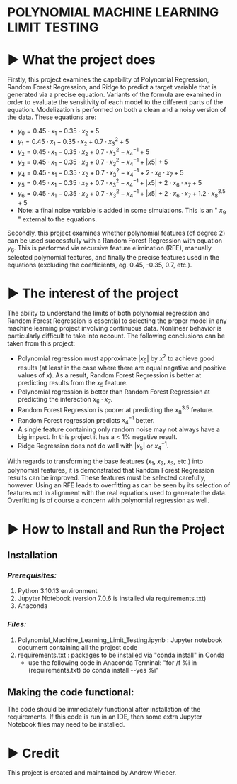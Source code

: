# POLYNOMIAL MACHINE LEARNING LIMIT TESTING

# ► What the project does

Firstly, this project examines the capability of Polynomial Regression, Random Forest Regression, and Ridge to predict a target variable that is generated via a precise equation. Variants of the formula are examined in order to evaluate the sensitivity of each model to the different parts of the equation. Modelization is performed on both a clean and a noisy version of the data. These equations are:
- $y_0 = 0.45 \cdot x_1 - 0.35 \cdot x_2 + 5$<br>
- $y_1 = 0.45 \cdot x_1 - 0.35 \cdot x_2 + 0.7 \cdot x_3^2 + 5$<br>
- $y_2 = 0.45 \cdot x_1 - 0.35 \cdot x_2 + 0.7 \cdot x_3^2 - x_4^{-1} + 5$<br>
- $y_3 = 0.45 \cdot x_1 - 0.35 \cdot x_2 + 0.7 \cdot x_3^2 - x_4^{-1} + |x5| + 5$<br>
- $y_4 = 0.45 \cdot x_1 - 0.35 \cdot x_2 + 0.7 \cdot x_3^2 - x_4^{-1} + 2 \cdot x_6 \cdot x_7 + 5$<br>
- $y_5 = 0.45 \cdot x_1 - 0.35 \cdot x_2 + 0.7 \cdot x_3^2 - x_4^{-1} + |x5| + 2 \cdot  x_6 \cdot x_7 + 5$<br>
- $y_6 = 0.45 \cdot x_1 - 0.35 \cdot x_2 + 0.7 \cdot x_3^2 - x_4^{-1} + |x5| + 2 \cdot  x_6 \cdot x_7 + 1.2 \cdot x_8^{3.5} + 5$
- Note: a final noise variable is added in some simulations. This is an " $x_9$ " external to the equations.

Secondly, this project examines whether polynomial features (of degree 2) can be used successfully with a Random Forest Regression with equation $y_6$. This is performed via recursive feature elimination (RFE), manually selected polynomial features, and finally the precise features used in the equations (excluding the coefficients, eg. 0.45, -0.35, 0.7, etc.).

# ► The interest of the project

The ability to understand the limits of both polynomial regression and Random Forest Regression is essential to selecting the proper model in any machine learning project involving continuous data. Nonlinear behavior is particularly difficult to take into account. The following conclusions can be taken from this project:
- Polynomial regression must approximate $|x_5|$ by $x^2$ to achieve good results (at least in the case where there are equal negative and positive values of $x$). As a result, Random Forest Regression is better at predicting results from the $x_5$ feature.
- Polynomial regression is better than Random Forest Regression at predicting the interaction $x_6 \cdot x_7$.
- Random Forest Regression is poorer at predicting the $x_8^{3.5}$ feature.
- Random Forest regression predicts $x_4^{-1}$ better.
- A single feature containing only random noise may not always have a big impact. In this project it has a < 1% negative result.
- Ridge Regression does not do well with $|x_5|$ or $x_4^{-1}$.

With regards to transforming the base features ($x_1$, $x_2$, $x_3$, etc.) into polynomial features, it is demonstrated that Random Forest Regression results can be improved. These features must be selected carefully, however. Using an RFE leads to overfitting as can be seen by its selection of features not in alignment with the real equations used to generate the data. Overfitting is of course a concern with polynomial regression as well.

# ► How to Install and Run the Project

## Installation

### *Prerequisites:*
1.	Python 3.10.13 environment
2.	Jupyter Notebook (version 7.0.6 is installed via requirements.txt)
3.	Anaconda
   
### *Files:*
1.	Polynomial_Machine_Learning_Limit_Testing.ipynb : Jupyter notebook document containing all the project code
2.	requirements.txt : packages to be installed via "conda install" in Conda
     -	use the following code in Anaconda Terminal: "for /f %i in (requirements.txt) do conda install --yes %i"

## Making the code functional:
The code should be immediately functional after installation of the requirements. If this code is run in an IDE, then some extra Jupyter Notebook files may need to be installed.

# ► Credit
This project is created and maintained by Andrew Wieber.
